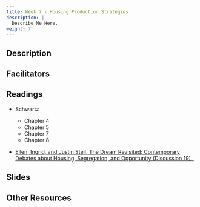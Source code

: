 ```yaml
---
title: Week 7 - Housing Production Strategies
description: |
  Describe Me Here.
weight: 7
---
```

## Description
## Facilitators
## Readings
* Schwartz
  - Chapter 4
  - Chapter 5
  - Chapter 7
  - Chapter 8

* [Ellen, Ingrid, and Justin Steil, The Dream Revisited: Contemporary Debates about Housing, Segregation, and Opportunity (Discussion 19) &nbsp;<i class="fas fa-cloud-download-alt"></i>](https://uofi.box.com/s/jkd0keylc7dh99im5jy0donl12i0zue0)

## Slides
## Other Resources
